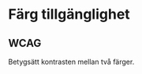 # Färg tillgänglighet

## WCAG
Betygsätt kontrasten mellan två färger.

<ColorPicker />

<EditPageButton />

<script setup>
import ColorPicker from '../../.vitepress/theme/components/color/color-picker-wcag.vue'
import EditPageButton from '../../.vitepress/theme/components/edit-page-button.vue'
</script>
